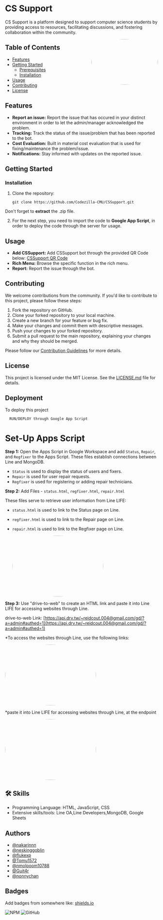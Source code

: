 # CS Support
CS Support is a platform designed to support computer science students by providing access to resources, facilitating discussions, and fostering collaboration within the community.

<img style="border-radius: 50%;" align="right" src="https://scontent.fcnx2-1.fna.fbcdn.net/v/t1.15752-9/385483987_1302502370638949_2916699704408873712_n.jpg?_nc_cat=106&ccb=1-7&_nc_sid=ae9488&_nc_ohc=Aa6C_azaRiwAX8h2yWz&_nc_ht=scontent.fcnx2-1.fna&oh=03_AdTplLZEWjFN_VsNatOjzgY36LCCWPhxtATBFw81QYPX6g&oe=6540A410" width="220" height="150" />

## Table of Contents

- [Features](#features)
- [Getting Started](#getting-started)
  - [Prerequisites](#prerequisites)
  - [Installation](#installation)
- [Usage](#usage)
- [Contributing](#contributing)
- [License](#license)

## Features

- **Report an issue:** Report the issue that has occured in your distinct environment in order to let the admin/manager acknowledged the problem.
- **Tracking:** Track the status of the issue/problem that has been reported to the bot.
- **Cost Evaluation:** Built in material cost evaluation that is used for fixing/maintenance the problem/issue.
- **Notifications:** Stay informed with updates on the reported issue.

## Getting Started

### Installation

1. Clone the repository:

   ```shell
   git clone https://github.com/Codezilla-CMU/CSSupport.git
Don't forget to **extract** the .zip file.

2. For the next step, you need to import the code to **Google App Script**, in order to deploy the code through the server for usage.
   

## Usage

- **Add CSSupport:** Add CSSupport bot through the provided QR Code below:
    [CSSupport QR Code](link_to_logo_image)
- **Rich Menu:** Browse the specific function in the rich menu.
- **Report:** Report the issue through the bot.

## Contributing

We welcome contributions from the community. If you'd like to contribute to this project, please follow these steps:

1. Fork the repository on GitHub.
2. Clone your forked repository to your local machine.
3. Create a new branch for your feature or bug fix.
4. Make your changes and commit them with descriptive messages.
5. Push your changes to your forked repository.
6. Submit a pull request to the main repository, explaining your changes and why they should be merged.

Please follow our [Contribution Guidelines](CONTRIBUTING.md) for more details.

## License

This project is licensed under the MIT License. See the [LICENSE.md](LICENSE.md) file for details.



   


## Deployment

To deploy this project

```bash
  RUN/DEPLOY through Google App Script
```
# Set-Up Apps Script

**Step 1:** Open the Apps Script in Google Workspace and add `Status`, `Repair`, and `Regfixer` to the Apps Script. These files establish connections between Line and MongoDB.

- `Status` is used to display the status of users and fixers.
- `Repair` is used for user repair requests.
- `Regfixer` is used for registering or adding repair technicians.

**Step 2:** Add Files - `status.html`, `regfixer.html`, `repair.html`

These files serve to retrieve user information from Line LIFE:

- `status.html` is used to link to the Status page on Line.
- `regfixer.html` is used to link to the Repair page on Line.
- `repair.html` is used to link to the Regfixer page on Line.

  <img style="border-radius: 50%;"  src="https://media.discordapp.net/attachments/1016724036274892822/1157977399351328828/image.png?ex=651a91fe&is=6519407e&hm=6de2a5b5a88fbfad64051c55b1134b33c28c63f25a4e81bcf0dfbbb7b2b5ea83&=&width=754&height=676" width="300" height="200" /><br>

**Step 3:** Use "drive-to-web" to create an HTML link and paste it into Line LIFE for accessing websites through Line.

drive-to-web Link: [https://api.drv.tw/~reidcout.004@gmail.com/gd/?a=admin#authed=1](https://api.drv.tw/~reidcout.004@gmail.com/gd/?a=admin#authed=1)

*To access the websites through Line, use the following links:<br>

<img style="border-radius: 50%;"  src="https://media.discordapp.net/attachments/1016724036274892822/1157971959561343026/image.png?ex=651a8ced&is=65193b6d&hm=a4e0291b0f92a3d47f1accd8313948bbe5a2f5bac553258b72fb8fa3f3bf111c&=&width=1440&height=632" width="300" height="200" /><br>

*paste it into Line LIFE for accessing websites through Line, at the endpoint<br>

<img style="border-radius: 50%;"  src="https://media.discordapp.net/attachments/1016724036274892822/1157975193352937472/image.png?ex=651a8ff0&is=65193e70&hm=a71bca5aa9b554f9e648e28f0ab11d5be68957b7e007b09c1ce90b74ee3d4ba4&=&width=1440&height=614" width="300" height="200" /><br>





## 🛠 Skills
- Programming Language: HTML, JavaScript, CSS
- Extensive skills/tools: Line OA,Line Developers,MongoDB, Google Sheets



## Authors

- [@nakarinnn](https://www.github.com/nakarinnn)
- [@neskinggoblin](https://www.github.com/neskinggoblin)
- [@flukexp](https://www.github.com/flukexp)
- [@Tomu1572](https://www.github.com/Tomu1572)
- [@nmolpoom10788](https://www.github.com/nmolpoom10788)
- [@Guit4r](https://www.github.com/Guit4r)
- [@nonnychan](https://www.github.com/nonnychan)


## Badges

Add badges from somewhere like: [shields.io](https://shields.io/)

![NPM](https://img.shields.io/npm/l/sweetalert)
![GitHub](https://img.shields.io/github/license/Codezilla-CMU/CSSupport)


